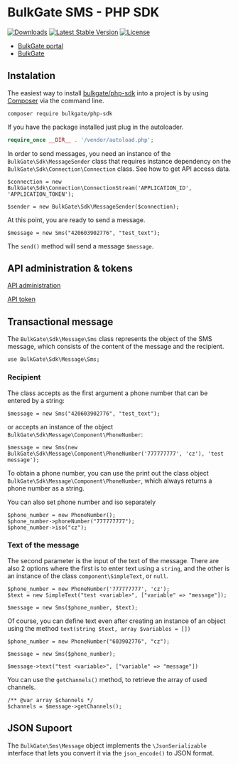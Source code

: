 BulkGate SMS - PHP SDK
=============

[![Downloads](https://img.shields.io/packagist/dt/bulkgate/sms.svg)](https://packagist.org/packages/bulkgate/sms)
[![Latest Stable Version](https://img.shields.io/github/release/bulkgate/sms.svg)](https://github.com/bulkgate/sms/releases)
[![License](https://img.shields.io/github/license/bulkgate/sms.svg)](https://github.com/BulkGate/sms/blob/master/LICENSE)

- [BulkGate portal](https://portal.bulkgate.com/) 
- [BulkGate](https://www.bulkgate.com/)

## Instalation

The easiest way to install [bulkgate/php-sdk](https://packagist.org/packages/bulkgate/php-sdk) into a project is by using [Composer](https://getcomposer.org/) via the command line.

```
composer require bulkgate/php-sdk
```


If you have the package installed just plug in the autoloader.

``` php
require_once __DIR__ . '/vendor/autoload.php';
```

In order to send messages, you need an instance of the `BulkGate\Sdk\MessageSender` class that requires instance dependency on the `BulkGate\Sdk\Connection\Connection` class. See how to get API access data.

```
$connection = new BulkGate\Sdk\Connection\ConnectionStream('APPLICATION_ID', 'APPLICATION_TOKEN');

$sender = new BulkGate\Sdk\MessageSender($connection);
```

At this point, you are ready to send a message.

```
$message = new Sms("420603902776", "test_text");
```

The `send()` method will send a message `$message`.

## API administration & tokens

[API administration](https://help.bulkgate.com/docs/en/api-administration.html)

[API token](https://help.bulkgate.com/docs/en/api-tokens.html)

## Transactional message

The `BulkGate\Sdk\Message\Sms` class represents the object of the SMS message, which consists of the content of the message and the recipient.

```
use BulkGate\Sdk\Message\Sms;
```

### Recipient

The class accepts as the first argument a phone number that can be entered by a string:

```
$message = new Sms("420603902776", "test_text");
```

or accepts an instance of the object `BulkGate\Sdk\Message\Component\PhoneNumber`:

```
$message = new Sms(new BulkGate\Sdk\Message\Component\PhoneNumber('777777777', 'cz'), 'test message');
```

To obtain a phone number, you can use the print out the class object `BulkGate\Sdk\Message\Component\PhoneNumber`, which always returns a phone number as a string.

You can also set phone number and iso separately

```
$phone_number = new PhoneNumber();
$phone_number->phoneNumber("777777777");
$phone_number->iso("cz");       
```

### Text of the message

The second parameter is the input of the text of the message. There are also 2 options where the first is to enter text using a `string`, and the other is an instance of the class `component\SimpleText`, or `null`.

```
$phone_number = new PhoneNumber('777777777', 'cz');
$text = new SimpleText("test <variable>", ["variable" => "message"]);

$message = new Sms($phone_number, $text);
```

Of course, you can define text even after creating an instance of an object using the method `text(string $text, array $variables = [])`

```
$phone_number = new PhoneNumber("603902776", "cz");

$message = new Sms($phone_number);

$message->text("test <variable>", ["variable" => "message"])
```

You can use the `getChannels()` method, to retrieve the array of used channels.

```
/** @var array $channels */
$channels = $message->getChannels();
```

## JSON Supoort

The `BulkGate\Sms\Message` object implements the `\JsonSerializable` interface that lets you convert it via the `json_encode()` to JSON format.
